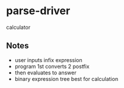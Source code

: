 # parse-driver
calculator

## Notes ##
  - user inputs infix expression
  - program 1st converts 2 postfix
  - then evaluates to answer
  - binary expression tree best for calculation